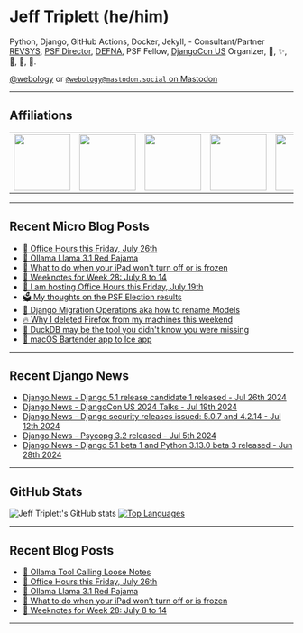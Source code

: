 # Jeff Triplett (he/him)

Python, Django, GitHub Actions, Docker, Jekyll,  - Consultant/Partner [REVSYS][], [PSF Director][], [DEFNA][], PSF Fellow, [DjangoCon US][] Organizer, 🏀, ✨, 💪, 🏃, 🤖.

<a href="https://twitter.com/webology">@webology</a> or <a href="https://mastodon.social/@webology" rel="me">`@webology@mastodon.social` on Mastodon</a>

<hr>

## Affiliations

<table border="0">
<tr>
<td><a href="https://github.com/revsys/"><img src="https://avatars.githubusercontent.com/u/308096?s=200&v=4" width="100px"></a></td>
<td><a href="https://github.com/psf/"><img src="https://avatars.githubusercontent.com/u/50630501?s=200&v=4" width="100px"></a></td>
<td><a href="https://github.com/djangocon/"><img src="https://avatars.githubusercontent.com/u/2891658?s=400&&v=4" width="100px"></a></td>
<td><a href="https://github.com/defna/"><img src="https://avatars.githubusercontent.com/u/13454395?s=200&v=4" width="100px"></a></td>
<td><a href="https://github.com/djangopackages/"><img src="https://avatars.githubusercontent.com/u/27385825?s=200&v=4" width="100px"></a></td>
</tr>
</table>

<hr>

## Recent Micro Blog Posts

<!--START_SECTION:micro-posts-->
* [📅 Office Hours this Friday, July 26th](https:&#x2F;&#x2F;micro.webology.dev&#x2F;2024&#x2F;07&#x2F;25&#x2F;office-hours-this.html)
* [🦙 Ollama Llama 3.1 Red Pajama ](https:&#x2F;&#x2F;micro.webology.dev&#x2F;2024&#x2F;07&#x2F;24&#x2F;ollama-llama-red.html)
* [🔄 What to do when your iPad won&#39;t turn off or is frozen](https:&#x2F;&#x2F;micro.webology.dev&#x2F;2024&#x2F;07&#x2F;21&#x2F;what-to-do.html)
* [📓 Weeknotes for Week 28: July 8 to 14](https:&#x2F;&#x2F;micro.webology.dev&#x2F;2024&#x2F;07&#x2F;20&#x2F;weeknotes-for-week.html)
* [📅 I am hosting Office Hours this Friday, July 19th](https:&#x2F;&#x2F;micro.webology.dev&#x2F;2024&#x2F;07&#x2F;17&#x2F;i-am-hosting.html)
* [🗳️ My thoughts on the PSF Election results](https:&#x2F;&#x2F;micro.webology.dev&#x2F;2024&#x2F;07&#x2F;16&#x2F;my-thoughts-on.html)
* [🐘 Django Migration Operations aka how to rename Models](https:&#x2F;&#x2F;micro.webology.dev&#x2F;2024&#x2F;07&#x2F;15&#x2F;django-migration-operations.html)
* [🔥 Why I deleted Firefox from my machines this weekend](https:&#x2F;&#x2F;micro.webology.dev&#x2F;2024&#x2F;07&#x2F;14&#x2F;why-i-deleted.html)
* [🦆 DuckDB may be the tool you didn&#39;t know you were missing](https:&#x2F;&#x2F;micro.webology.dev&#x2F;2024&#x2F;07&#x2F;12&#x2F;duckdb-may-be.html)
* [🚜 macOS Bartender app to Ice app](https:&#x2F;&#x2F;micro.webology.dev&#x2F;2024&#x2F;07&#x2F;12&#x2F;macos-bartender-app.html)
<!--END_SECTION:micro-posts-->

<hr>

## Recent Django News

<!--START_SECTION:news-->
* [Django News - Django 5.1 release candidate 1 released - Jul 26th 2024](https:&#x2F;&#x2F;django-news.com&#x2F;issues&#x2F;243)
* [Django News - DjangoCon US 2024 Talks - Jul 19th 2024](https:&#x2F;&#x2F;django-news.com&#x2F;issues&#x2F;242)
* [Django News - Django security releases issued: 5.0.7 and 4.2.14 - Jul 12th 2024](https:&#x2F;&#x2F;django-news.com&#x2F;issues&#x2F;241)
* [Django News - Psycopg 3.2 released - Jul 5th 2024](https:&#x2F;&#x2F;django-news.com&#x2F;issues&#x2F;240)
* [Django News - Django 5.1 beta 1 and Python 3.13.0 beta 3 released - Jun 28th 2024](https:&#x2F;&#x2F;django-news.com&#x2F;issues&#x2F;239)
<!--END_SECTION:news-->

<hr>

## GitHub Stats

![Jeff Triplett's GitHub stats](https://github-readme-stats.vercel.app/api?username=jefftriplett&show_icons=&private_count=true&theme=dracula)  [![Top Languages](https://github-readme-stats.vercel.app/api/top-langs/?username=jefftriplett&layout=compact&theme=dracula)]()

<hr>

## Recent Blog Posts

<!--START_SECTION:posts-->
* [🦙 Ollama Tool Calling Loose Notes](https:&#x2F;&#x2F;jefftriplett.com&#x2F;2024&#x2F;ollama-tool-calling-loose-notes&#x2F;)
* [📅 Office Hours this Friday, July 26th](https:&#x2F;&#x2F;jefftriplett.com&#x2F;2024&#x2F;office-hours-this-friday-july-26th&#x2F;)
* [🦙 Ollama Llama 3.1 Red Pajama](https:&#x2F;&#x2F;jefftriplett.com&#x2F;2024&#x2F;ollama-llama-3-1-red-pajama&#x2F;)
* [🔄 What to do when your iPad won’t turn off or is frozen](https:&#x2F;&#x2F;jefftriplett.com&#x2F;2024&#x2F;what-to-do-when-your-ipad-won-t-turn-off-or-is-frozen&#x2F;)
* [📓 Weeknotes for Week 28: July 8 to 14](https:&#x2F;&#x2F;jefftriplett.com&#x2F;2024&#x2F;weeknotes-for-week-28-july-8-to-14&#x2F;)
<!--END_SECTION:posts-->

<hr>

[DEFNA]: https://www.defna.org/
[DjangoCon US]: http://djangocon.us/
[PSF Director]: https://www.python.org/psf/members/#board-of-directors
[REVSYS]: https://www.revsys.com/
